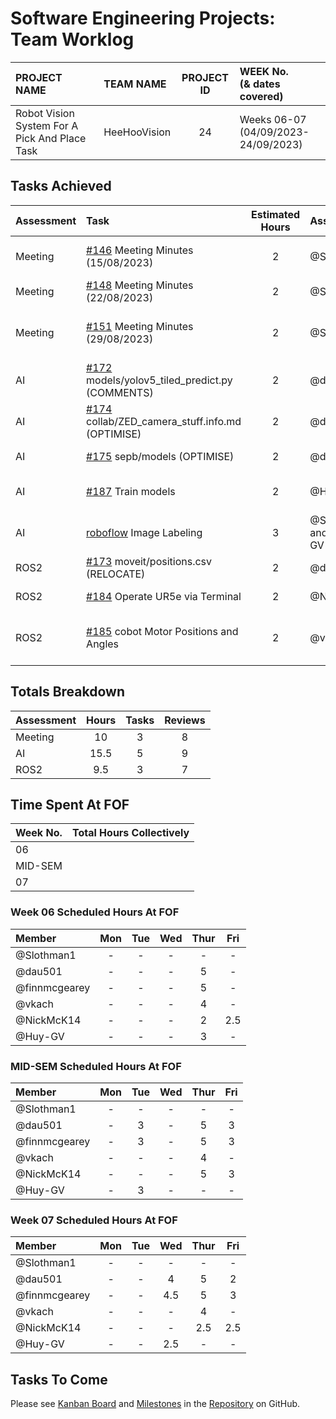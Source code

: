 <link rel="stylesheet" href="../styles/worklog.css" type="text/css">

# Software Engineering Projects: Team Worklog
<!--
	Author: @dau501
	Editor(s):
	Year: 2023
-->

|PROJECT NAME|TEAM NAME|PROJECT ID|WEEK No.<br/>(&amp; dates covered)|
|:-|:-|:-:|:-|
|Robot Vision System For A Pick And Place Task|HeeHooVision|24|Weeks 06-07<br/>(04/09/2023-24/09/2023)|

## Tasks Achieved
|Assessment|Task|Estimated Hours|Assigned|Reviewer(s)|
|:-|:-|:-:|:-|:-|
|Meeting|[#146][146] Meeting Minutes (15/08/2023)|2|@Slothman1|@dau501, @finnmcgearey, and @Huy-GV|
|Meeting|[#148][148] Meeting Minutes (22/08/2023)|2|@Slothman1|@dau501 and @finnmcgearey|
|Meeting|[#151][151] Meeting Minutes (29/08/2023)|2|@Slothman1|@dau501, @finnmcgearey, and @NickMcK14|
|AI|[#172][172] models/yolov5_tiled_predict.py (COMMENTS)|2|@dau501|@Slothman1 and @Huy-GV|
|AI|[#174][174] collab/ZED_camera_stuff.info.md (OPTIMISE)|2|@dau501|@Slothman1 and @Huy-GV|
|AI|[#175][175] sepb/models (OPTIMISE)|2|@dau501|@Slothman1 and @Huy-GV|
|AI|[#187][187] Train models|2|@Huy-GV|@Slothman1, @dau501, and @vkach|
|AI|[roboflow][roboflow] Image Labeling|3|@Slothman1 and @Huy-GV|-|
|ROS2|[#173][173] moveit/positions.csv (RELOCATE)|2|@dau501|@vkach and @NickMcK14|
|ROS2|[#184][184] Operate UR5e via Terminal|2|@NickMcK14|@finnmcgearey and @vkach|
|ROS2|[#185][185] cobot Motor Positions and Angles|2|@vkach|@dau501, @finnmcgearey, and @NickMcK14|

<!--
> *[As a guide in estimating the time consider the following:]*
>
> *[Each team member should contribute equally, and time spent actually writing software should be about*
> *(10 hours x 6 team members) across 24 weeks,*\
> *Total time allocation for each student should not exceed 10 hours per week,*\
> *The total hours per activity should be feasible.]*
-->

<div class="page"/><!-- page break -->

## Totals Breakdown
|Assessment|Hours|Tasks|Reviews|
|:-|:-:|:-:|:-:|
|Meeting|10|3|8|
|AI|15.5|5|9|
|ROS2|9.5|3|7|

<!--
Hours = (Tasks Assigned * Estimated Hours) + (Tasks Reviewed / Estimated Hours)
-->

## Time Spent At FOF
|Week No.|Total Hours Collectively|
|:-|:-:|
|06||
|MID-SEM||
|07||

### Week 06 Scheduled Hours At FOF
|Member|Mon|Tue|Wed|Thur|Fri|
|:-|:-:|:-:|:-:|:-:|:-:|
|@Slothman1|-|-|-|-|-|
|@dau501|-|-|-|5|-|
|@finnmcgearey|-|-|-|5|-|
|@vkach|-|-|-|4|-|
|@NickMcK14|-|-|-|2|2.5|
|@Huy-GV|-|-|-|3|-|

### MID-SEM Scheduled Hours At FOF
|Member|Mon|Tue|Wed|Thur|Fri|
|:-|:-:|:-:|:-:|:-:|:-:|
|@Slothman1|-|-|-|-|-|
|@dau501|-|3|-|5|3|
|@finnmcgearey|-|3|-|5|3|
|@vkach|-|-|-|4|-|
|@NickMcK14|-|-|-|5|3|
|@Huy-GV|-|3|-|-|-|

### Week 07 Scheduled Hours At FOF
|Member|Mon|Tue|Wed|Thur|Fri|
|:-|:-:|:-:|:-:|:-:|:-:|
|@Slothman1|-|-|-|-|-|
|@dau501|-|-|4|5|2|
|@finnmcgearey|-|-|4.5|5|3|
|@vkach|-|-|-|4|-|
|@NickMcK14|-|-|-|2.5|2.5|
|@Huy-GV|-|-|2.5|-|-|

<!--EASY COPY+PASTE ACCESS
@Slothman1
@dau501
@finnmcgearey
@vkach
@NickMcK14
@Huy-GV
-->

## Tasks To Come
Please see [Kanban Board][board] and [Milestones][assessments] in the [Repository][repo] on GitHub.

<!-- PR URLs -->
[146]: <https://github.com/kanbanyte/sepb/pull/146>
[148]: <https://github.com/kanbanyte/sepb/pull/148>
[151]: <https://github.com/kanbanyte/sepb/pull/151>
[172]: <https://github.com/kanbanyte/sepb/pull/172>
[174]: <https://github.com/kanbanyte/sepb/pull/174>
[175]: <https://github.com/kanbanyte/sepb/pull/175>
[187]: <https://github.com/kanbanyte/sepb/pull/187>
[173]: <https://github.com/kanbanyte/sepb/pull/173>
[184]: <https://github.com/kanbanyte/sepb/pull/184>
[185]: <https://github.com/kanbanyte/sepb/pull/185>

<!-- Other URLs -->
[board]: <https://github.com/orgs/kanbanyte/projects/9>
[assessments]: <https://github.com/kanbanyte/sepb/milestones?direction=asc&sort=due_date&state=open>
[repo]: <https://github.com/kanbanyte/sepb>
[roboflow]: <https://app.roboflow.com/sepb>
